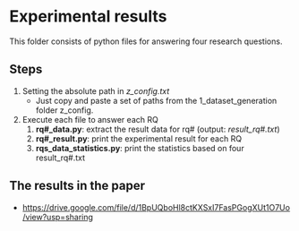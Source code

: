# Experimental results
This folder consists of python files for answering four research questions.

## Steps
1. Setting the absolute path in _z_config.txt_
    - Just copy and paste a set of paths from the 1_dataset_generation folder z_config.
2. Execute each file to answer each RQ
    1) **rq#_data.py**: extract the result data for rq# (output: _result_rq#.txt_)
    2) **rq#_result.py**: print the experimental result for each RQ
    3) **rqs_data_statistics.py**: print the statistics based on four result_rq#.txt


## The results in the paper
- https://drive.google.com/file/d/1BpUQboHl8ctKXSxI7FasPGogXUt1O7Uo/view?usp=sharing
